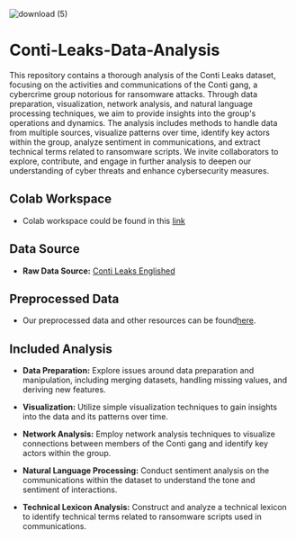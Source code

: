 ![download (5)](https://github.com/Imtiaj-Sajin/Conti-Leaks-Data-Analysis/assets/100506477/5cb86833-6117-4390-99f9-60ef321dc28b)

# Conti-Leaks-Data-Analysis

This repository contains a thorough analysis of the Conti Leaks dataset, focusing on the activities and communications of the Conti gang, a cybercrime group notorious for ransomware attacks. Through data preparation, visualization, network analysis, and natural language processing techniques, we aim to provide insights into the group's operations and dynamics. The analysis includes methods to handle data from multiple sources, visualize patterns over time, identify key actors within the group, analyze sentiment in communications, and extract technical terms related to ransomware scripts. We invite collaborators to explore, contribute, and engage in further analysis to deepen our understanding of cyber threats and enhance cybersecurity measures.

## Colab Workspace
- Colab workspace could be found in this [link](https://colab.research.google.com/drive/1r2Xj6eWSdYY934N3z9r7ZTXpvp8yojIF?usp=sharing)
## Data Source

- **Raw Data Source:** [Conti Leaks Englished](https://github.com/TheParmak/conti-leaks-englished/blob/master/english_chats/deepl_translated_jabber/)

## Preprocessed Data

- Our preprocessed data  and other resources can be found[here](https://drive.google.com/drive/folders/1zYZrVEgfwCyf-G9Ma_m6uYKBW7H6b9jp?usp=sharing).

## Included Analysis

- **Data Preparation:** Explore issues around data preparation and manipulation, including merging datasets, handling missing values, and deriving new features.
  
- **Visualization:** Utilize simple visualization techniques to gain insights into the data and its patterns over time.
  
- **Network Analysis:** Employ network analysis techniques to visualize connections between members of the Conti gang and identify key actors within the group.
  
- **Natural Language Processing:** Conduct sentiment analysis on the communications within the dataset to understand the tone and sentiment of interactions.
  
- **Technical Lexicon Analysis:** Construct and analyze a technical lexicon to identify technical terms related to ransomware scripts used in communications.
